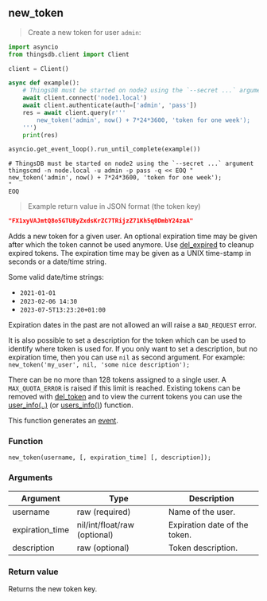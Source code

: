 ## new_token

> Create a new token for user `admin`:

```python
import asyncio
from thingsdb.client import Client

client = Client()

async def example():
    # ThingsDB must be started on node2 using the `--secret ...` argument
    await client.connect('node1.local')
    await client.authenticate(auth=['admin', 'pass'])
    res = await client.query(r'''
        new_token('admin', now() + 7*24*3600, 'token for one week');
    ''')
    print(res)

asyncio.get_event_loop().run_until_complete(example())
```

```shell
# ThingsDB must be started on node2 using the `--secret ...` argument
thingscmd -n node.local -u admin -p pass -q << EOQ "
new_token('admin', now() + 7*24*3600, 'token for one week');
"
EOQ
```

> Example return value in JSON format (the token key)

```json
"FX1xyVAJmtQ8o5GTU8yZxdsKrZC7TRijzZ71Kh5q0DmbY24zaA"
```

Adds a new token for a given user. An optional expiration time may be given after which the token cannot
be used anymore. Use [del_expired](#del_expired) to cleanup expired tokens. The expiration time may be
given as a UNIX time-stamp in seconds or a date/time string.

Some valid date/time strings:

- `2021-01-01`
- `2023-02-06 14:30`
- `2023-07-5T13:23:20+01:00`

Expiration dates in the past are not allowed an will raise a `BAD_REQUEST` error.

It is also possible to set a description for the token which can be used to identify where token is used for.
If you only want to set a description, but no expiration time, then you can use `nil` as second argument.
For example: `new_token('my_user', nil, 'some nice description');`

There can be no more than 128 tokens assigned to a single user. A `MAX_QUOTA_ERROR` is raised if this limit
is reached. Existing tokens can be removed with [del_token](#del_token) and to view the current tokens you can use the [user_info(..)](#user_info) (or [users_info()](#users_info)) function.

This function generates an [event](#events).

### Function
`new_token(username, [, expiration_time] [, description]);`

### Arguments
Argument | Type | Description
-------- | ---- | -----------
username | raw (required) | Name of the user.
expiration_time | nil/int/float/raw (optional) | Expiration date of the token.
description | raw (optional) | Token description.

### Return value
Returns the new token key.
